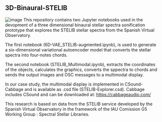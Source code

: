 ## 3D-Binaural-STELIB
![image](https://github.com/AdrianGRiber/3D-Binaural-STELIB/assets/79482127/e17b5dc0-caea-4bff-b4cb-d6589937eba2)
This repository contains two Jupyter notebooks used in the devopment of a three dimensional binaural stellar spectra sonification prototype that explores the STELIB stellar spectra from the Spanish Virtual Observatory.

The first notebook (6D-VAE_STELIB-augmented.ipynb), is used to generate a six-dimensional variational autoencoder model that converts the stellar spectra into four-notes chords.

The second notebook (STELIB_Multimodal.ipynb), extracts the coordinates of the objects, calculates the graphics, converts the sppectra to chords and sends the output images and OSC messages to a multimodal display. 

In our case study, the multimodal display is implemented in CSound-Cabbage and is available as .csd file (STELIB-Explorer.csd).
Cabbage includes CSound and can be downloaded at: https://cabbageaudio.com/

This research is based on data from the STELIB service developed by the Spanish Virtual Observatory in the framework of the IAU Comission G5 Working Group : Spectral Stellar Libraries.

